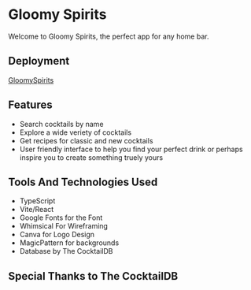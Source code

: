 # Gloomy Spirits
Welcome to Gloomy Spirits, the perfect app for any home bar.

## Deployment
  [GloomySpirits](https://gloomyspirits.netlify.app/)

## Features
 - Search cocktails by name
 - Explore a wide veriety of cocktails
 - Get recipes for classic and new cocktails
 - User friendly interface to help you find your perfect drink or perhaps inspire you to create something truely yours

## Tools And Technologies Used
 - TypeScript
 - Vite/React
 - Google Fonts for the Font
 - Whimsical For Wireframing
 - Canva for Logo Design
 - MagicPattern for backgrounds
 - Database by The CocktailDB

## Special Thanks to The CocktailDB
